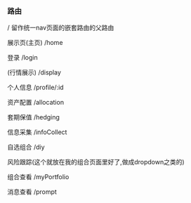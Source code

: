 ### 路由

/ 留作统一nav页面的嵌套路由的父路由

展示页(主页) /home

登录 /login

(行情展示) /display

个人信息 /profile/:id

资产配置 /allocation

套期保值 /hedging

信息采集 /infoCollect

自选组合 /diy

风险跟踪(这个就放在我的组合页面里好了,做成dropdown之类的)

组合查看 /myPortfolio

消息查看 /prompt